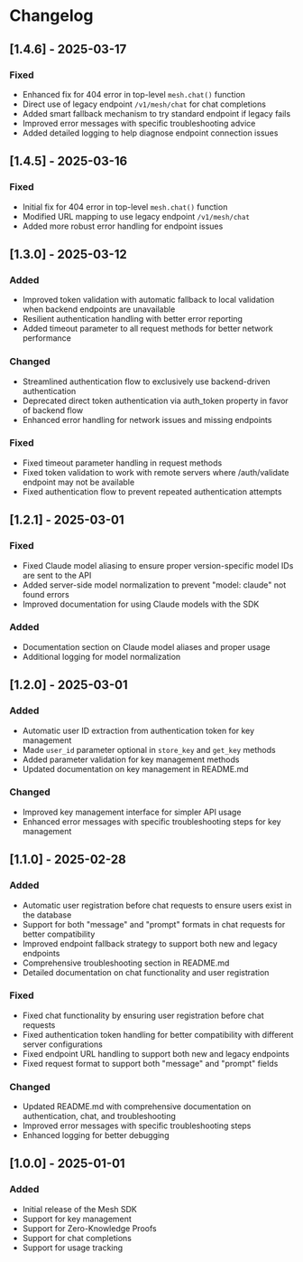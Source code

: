 # Changelog

## [1.4.6] - 2025-03-17

### Fixed
- Enhanced fix for 404 error in top-level `mesh.chat()` function
- Direct use of legacy endpoint `/v1/mesh/chat` for chat completions
- Added smart fallback mechanism to try standard endpoint if legacy fails
- Improved error messages with specific troubleshooting advice
- Added detailed logging to help diagnose endpoint connection issues

## [1.4.5] - 2025-03-16

### Fixed
- Initial fix for 404 error in top-level `mesh.chat()` function 
- Modified URL mapping to use legacy endpoint `/v1/mesh/chat` 
- Added more robust error handling for endpoint issues

## [1.3.0] - 2025-03-12

### Added
- Improved token validation with automatic fallback to local validation when backend endpoints are unavailable
- Resilient authentication handling with better error reporting
- Added timeout parameter to all request methods for better network performance

### Changed
- Streamlined authentication flow to exclusively use backend-driven authentication
- Deprecated direct token authentication via auth_token property in favor of backend flow
- Enhanced error handling for network issues and missing endpoints

### Fixed
- Fixed timeout parameter handling in request methods
- Fixed token validation to work with remote servers where /auth/validate endpoint may not be available
- Fixed authentication flow to prevent repeated authentication attempts

## [1.2.1] - 2025-03-01

### Fixed
- Fixed Claude model aliasing to ensure proper version-specific model IDs are sent to the API
- Added server-side model normalization to prevent "model: claude" not found errors
- Improved documentation for using Claude models with the SDK

### Added
- Documentation section on Claude model aliases and proper usage
- Additional logging for model normalization

## [1.2.0] - 2025-03-01

### Added
- Automatic user ID extraction from authentication token for key management
- Made `user_id` parameter optional in `store_key` and `get_key` methods
- Added parameter validation for key management methods
- Updated documentation on key management in README.md

### Changed
- Improved key management interface for simpler API usage
- Enhanced error messages with specific troubleshooting steps for key management

## [1.1.0] - 2025-02-28

### Added
- Automatic user registration before chat requests to ensure users exist in the database
- Support for both "message" and "prompt" formats in chat requests for better compatibility
- Improved endpoint fallback strategy to support both new and legacy endpoints
- Comprehensive troubleshooting section in README.md
- Detailed documentation on chat functionality and user registration

### Fixed
- Fixed chat functionality by ensuring user registration before chat requests
- Fixed authentication token handling for better compatibility with different server configurations
- Fixed endpoint URL handling to support both new and legacy endpoints
- Fixed request format to support both "message" and "prompt" fields

### Changed
- Updated README.md with comprehensive documentation on authentication, chat, and troubleshooting
- Improved error messages with specific troubleshooting steps
- Enhanced logging for better debugging

## [1.0.0] - 2025-01-01

### Added
- Initial release of the Mesh SDK
- Support for key management
- Support for Zero-Knowledge Proofs
- Support for chat completions
- Support for usage tracking 